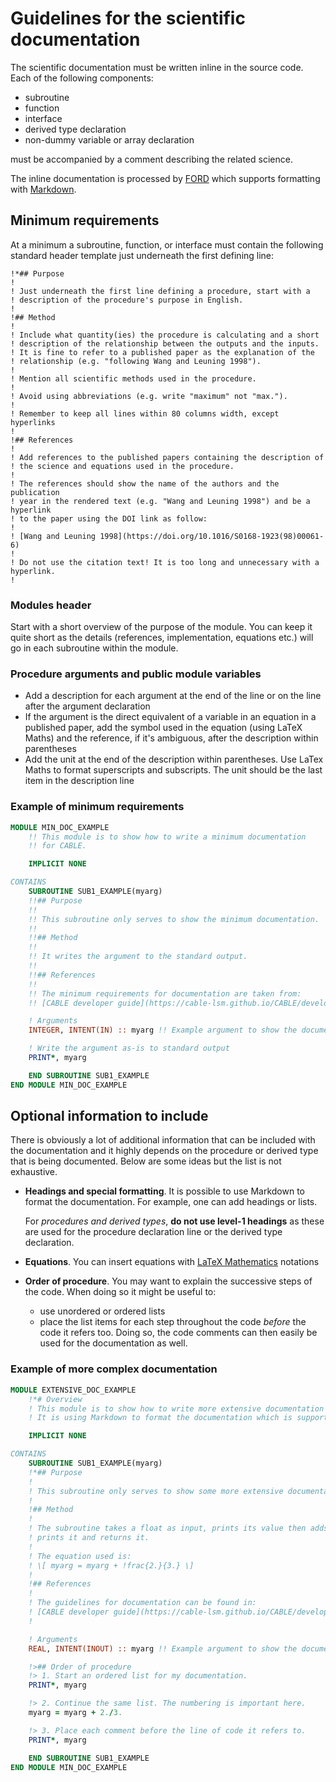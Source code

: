 # Guidelines for the scientific documentation

The scientific documentation must be written inline in the source code. Each of the following components:

- subroutine
- function
- interface
- derived type declaration
- non-dummy variable or array declaration

must be accompanied by a comment describing the related science.

The inline documentation is processed by [FORD][FORD] which supports formatting with [Markdown][markdown].

## Minimum requirements

At a minimum a subroutine, function, or interface must contain the following standard header template just underneath the first defining line:

    !*## Purpose
    !
    ! Just underneath the first line defining a procedure, start with a 
    ! description of the procedure's purpose in English. 
    !
    !## Method
    !
    ! Include what quantity(ies) the procedure is calculating and a short 
    ! description of the relationship between the outputs and the inputs.
    ! It is fine to refer to a published paper as the explanation of the 
    ! relationship (e.g. "following Wang and Leuning 1998"). 
    !
    ! Mention all scientific methods used in the procedure.
    !
    ! Avoid using abbreviations (e.g. write "maximum" not "max.").
    ! 
    ! Remember to keep all lines within 80 columns width, except hyperlinks
    !
    !## References
    !
    ! Add references to the published papers containing the description of 
    ! the science and equations used in the procedure. 
    !
    ! The references should show the name of the authors and the publication 
    ! year in the rendered text (e.g. "Wang and Leuning 1998") and be a hyperlink
    ! to the paper using the DOI link as follow:
    !
    ! [Wang and Leuning 1998](https://doi.org/10.1016/S0168-1923(98)00061-6)
    !
    ! Do not use the citation text! It is too long and unnecessary with a hyperlink.
    !

### Modules header

Start with a short overview of the purpose of the module. You can keep it quite short as the details (references, implementation, equations etc.) will go in each subroutine within the module.

### Procedure arguments and public module variables

- Add a description for each argument at the end of the line or on the line after the argument declaration
- If the argument is the direct equivalent of a variable in an equation in a published paper, add the symbol used in the equation (using LaTeX Maths) and the reference, if it's ambiguous, after the description within parentheses
- Add the unit at the end of the description within parentheses. Use LaTex Maths to format superscripts and subscripts. The unit should be the last item in the description line

### Example of minimum requirements

```fortran
MODULE MIN_DOC_EXAMPLE
    !! This module is to show how to write a minimum documentation
    !! for CABLE.

    IMPLICIT NONE

CONTAINS
    SUBROUTINE SUB1_EXAMPLE(myarg)
    !!## Purpose
    !!
    !! This subroutine only serves to show the minimum documentation.  
    !!
    !!## Method
    !!
    !! It writes the argument to the standard output.
    !! 
    !!## References
    !!
    !! The minimum requirements for documentation are taken from:  
    !! [CABLE developer guide](https://cable-lsm.github.io/CABLE/developer_guide/doc_guide/science_doc/)

    ! Arguments
    INTEGER, INTENT(IN) :: myarg !! Example argument to show the documentation (-)

    ! Write the argument as-is to standard output
    PRINT*, myarg

    END SUBROUTINE SUB1_EXAMPLE
END MODULE MIN_DOC_EXAMPLE
```

## Optional information to include

There is obviously a lot of additional information that can be included with the documentation and it highly depends on the procedure or derived type that is being documented. Below are some ideas but the list is not exhaustive.

- **Headings and special formatting**. It is possible to use Markdown to format the documentation. For example, one can add headings or lists.
  
    For *procedures and derived types*, **do not use level-1 headings** as these are used for the procedure declaration line or the derived type declaration.

- **Equations**. You can insert equations with [LaTeX Mathematics][latex-maths] notations
- **Order of procedure**. You may want to explain the successive steps of the code. When doing so it might be useful to:
    - use unordered or ordered lists
    - place the list items for each step throughout the code *before* the code it refers too. Doing so, the code comments 
can then easily be used for the documentation as well. 

### Example of more complex documentation

```fortran
MODULE EXTENSIVE_DOC_EXAMPLE
    !*# Overview 
    ! This module is to show how to write more extensive documentation for CABLE.  
    ! It is using Markdown to format the documentation which is supported by FORD.

    IMPLICIT NONE

CONTAINS
    SUBROUTINE SUB1_EXAMPLE(myarg)
    !*## Purpose
    !
    ! This subroutine only serves to show some more extensive documentation.  
    ! 
    !## Method
    !
    ! The subroutine takes a float as input, prints its value then adds 2/3, 
    ! prints it and returns it. 
    ! 
    ! The equation used is:
    ! \[ myarg = myarg + !frac{2.}{3.} \]
    !
    !## References
    !
    ! The guidelines for documentation can be found in:  
    ! [CABLE developer guide](https://cable-lsm.github.io/CABLE/developer_guide/doc_guide/science_doc/)
    !

    ! Arguments
    REAL, INTENT(INOUT) :: myarg !! Example argument to show the documentation (-)

    !>## Order of procedure
    !> 1. Start an ordered list for my documentation.
    PRINT*, myarg

    !> 2. Continue the same list. The numbering is important here.
    myarg = myarg + 2./3.

    !> 3. Place each comment before the line of code it refers to.
    PRINT*, myarg

    END SUBROUTINE SUB1_EXAMPLE
END MODULE MIN_DOC_EXAMPLE
```

[FORD]: https://forddocs.readthedocs.io/en/latest/index.html
[markdown]: https://www.markdownguide.org/cheat-sheet/
[latex-maths]: https://en.wikibooks.org/wiki/LaTeX/Mathematics